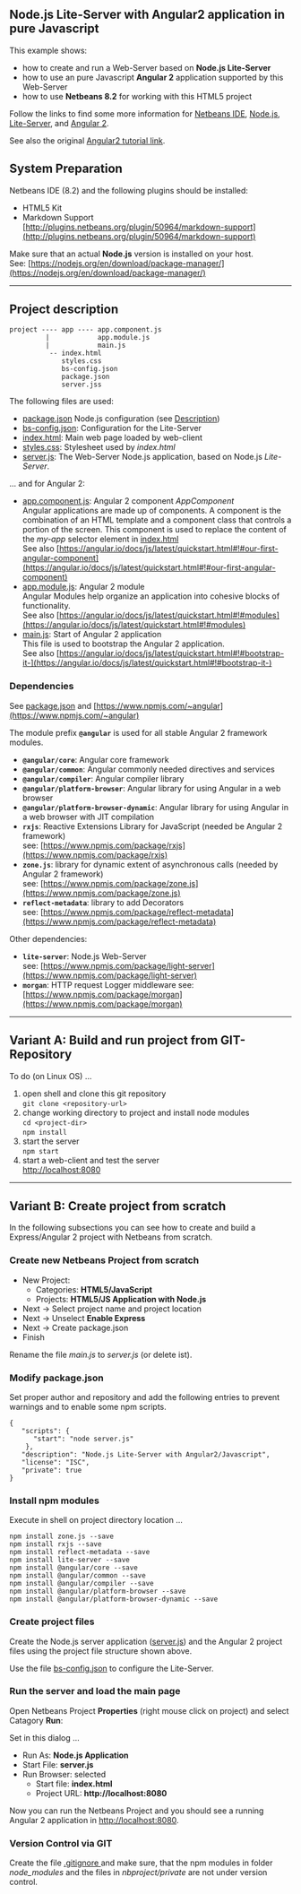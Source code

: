 ## Node.js Lite-Server with Angular2 application in pure Javascript

This example shows:

* how to create and run a Web-Server based on **Node.js Lite-Server**
* how to use an pure Javascript **Angular 2** application supported by this Web-Server
* how to use **Netbeans 8.2** for working with this HTML5 project

Follow the links to find some more information for
[Netbeans IDE](http://netbeans.org/), 
[Node.js](https://nodejs.org/en/), 
[Lite-Server](https://www.npmjs.com/package/light-server), and 
[Angular 2](https://angular.io/docs/).

See also the original [Angular2 tutorial link](https://angular.io/docs/js/latest/quickstart.html).

## System Preparation

Netbeans IDE (8.2) and the following plugins should be installed:

* HTML5 Kit
* Markdown Support [http://plugins.netbeans.org/plugin/50964/markdown-support](http://plugins.netbeans.org/plugin/50964/markdown-support)

Make sure that an actual **Node.js** version is installed on your host.  
See: [https://nodejs.org/en/download/package-manager/](https://nodejs.org/en/download/package-manager/)

-------------------------------------------------------------

## Project description

```
project ---- app ---- app.component.js
         |            app.module.js
         |            main.js
          -- index.html
             styles.css
             bs-config.json
             package.json
             server.jss
```

The following files are used:

* [package.json](package.json) Node.js configuration (see [Description](https://docs.npmjs.com/files/package.json))
* [bs-config.json](bs-config.json): Configuration for the Lite-Server
* [index.html](index.html): Main web page loaded by web-client
* [styles.css](styles.css): Stylesheet used by *index.html*
* [server.js](server.js): The Web-Server Node.js application, based on Node.js *Lite-Server*.


... and for Angular 2:

* [app.component.js](app/app.component.js): Angular 2 component *AppComponent*  
  Angular applications are made up of components. A component is the combination of an HTML template
  and a component class that controls a portion of the screen.
  This component is used to replace the content of the *my-app* selector element in [index.html](index.html)  
  See also [https://angular.io/docs/js/latest/quickstart.html#!#our-first-angular-component](https://angular.io/docs/js/latest/quickstart.html#!#our-first-angular-component)
* [app.module.js](app/app.module.js): Angular 2 module  
  Angular Modules help organize an application into cohesive blocks of functionality.  
  See also [https://angular.io/docs/js/latest/quickstart.html#!#modules](https://angular.io/docs/js/latest/quickstart.html#!#modules)
* [main.js](app/main.js): Start of Angular 2 application  
  This file is used to bootstrap the Angular 2 application.  
  See also [https://angular.io/docs/js/latest/quickstart.html#!#bootstrap-it-](https://angular.io/docs/js/latest/quickstart.html#!#bootstrap-it-)


### Dependencies

See [package.json](package.json) and [https://www.npmjs.com/~angular](https://www.npmjs.com/~angular)

The module prefix **`@angular`** is used for all stable Angular 2 framework modules.

* **`@angular/core`**: Angular core framework 
* **`@angular/common`**: Angular commonly needed directives and services 
* **`@angular/compiler`**: Angular compiler library
* **`@angular/platform-browser`**: Angular library for using Angular in a web browser 
* **`@angular/platform-browser-dynamic`**: Angular library for using Angular in a web browser with JIT compilation
* **`rxjs`**: Reactive Extensions Library for JavaScript (needed be Angular 2 framework)  
   see: [https://www.npmjs.com/package/rxjs](https://www.npmjs.com/package/rxjs)
* **`zone.js`**: library for dynamic extent of asynchronous calls (needed by Angular 2 framework)  
   see: [https://www.npmjs.com/package/zone.js](https://www.npmjs.com/package/zone.js)
* **`reflect-metadata`**: library to add Decorators  
   see: [https://www.npmjs.com/package/reflect-metadata](https://www.npmjs.com/package/reflect-metadata)

Other dependencies:

* **`lite-server`**: Node.js Web-Server  
   see: [https://www.npmjs.com/package/light-server](https://www.npmjs.com/package/light-server)
* **`morgan`**: HTTP request Logger middleware
   see: [https://www.npmjs.com/package/morgan](https://www.npmjs.com/package/morgan)


-------------------------------------------------------------

## Variant A: Build and run project from GIT-Repository

To do (on Linux OS) ...

1. open shell and clone this git repository  
  `git clone <repository-url>`
2. change working directory to project and install node modules  
  `cd <project-dir>`  
  `npm install`
4. start the server  
  `npm start`
5. start a web-client and test the server  
  [http://localhost:8080](http://localhost:8080)

--------------------------------------------------------------

## Variant B: Create project from scratch

In the following subsections you can see how to create and build a 
Express/Angular 2 project with Netbeans from scratch.

### Create new Netbeans Project from scratch

* New Project: 
    * Categories: **HTML5/JavaScript**
    * Projects: **HTML5/JS Application with Node.js**
* Next -> Select project name and project location
* Next -> Unselect **Enable Express**
* Next -> Create package.json
* Finish

Rename the file *main.js* to *server.js* (or delete ist).

### Modify package.json

Set proper author and repository and add the following entries to prevent warnings 
and to enable some npm scripts.

```
{
   "scripts": {
      "start": "node server.js"
    },
   "description": "Node.js Lite-Server with Angular2/Javascript",
   "license": "ISC",
   "private": true
}
```

### Install npm modules

Execute in shell on project directory location ...

```
npm install zone.js --save
npm install rxjs --save
npm install reflect-metadata --save
npm install lite-server --save
npm install @angular/core --save
npm install @angular/common --save
npm install @angular/compiler --save
npm install @angular/platform-browser --save
npm install @angular/platform-browser-dynamic --save
```

### Create project files

Create the Node.js server application ([server.js](server.js)) and the Angular 2 project files
using the project file structure shown above.

Use the file [bs-config.json](bs-config.json) to configure the Lite-Server.

### Run the server and load the main page

Open Netbeans Project **Properties** (right mouse click on project) and select Catagory **Run**:

Set in this dialog ...

* Run As: **Node.js Application**
* Start File: **server.js**
* Run Browser: selected
    * Start file: **index.html**
    * Project URL: **http://localhost:8080**

Now you can run the Netbeans Project and you should see a running Angular 2 application in 
[http://localhost:8080](http://localhost:8080).

### Version Control via GIT

Create the file [.gitignore ](.gitignore) and make sure, that the
npm modules in folder *node_modules* and the files in *nbproject/private* are not under version control.
